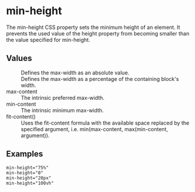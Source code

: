 # min-height

The min-height CSS property sets the minimum height of an element. It prevents the used value of the height property from becoming smaller than the value specified for min-height.


## Values

<dl>
<dt><length></dt>
<dd>Defines the max-width as an absolute value.</dd>

<dt><percentage></dt>
<dd>Defines the max-width as a percentage of the containing block's width.</dd>

<dt>max-content</dt>
<dd>The intrinsic preferred max-width.</dd>

<dt>min-content</dt>
<dd>The intrinsic minimum max-width.</dd>

<dt>fit-content(<length-percentage>)</dt>
<dd>Uses the fit-content formula with the available space replaced by the specified argument, i.e. min(max-content, max(min-content, argument)).</dd>
</dl>

## Examples

```
min-height="75%"
min-height="0"
min-height="20px"
min-height="100vh"
```